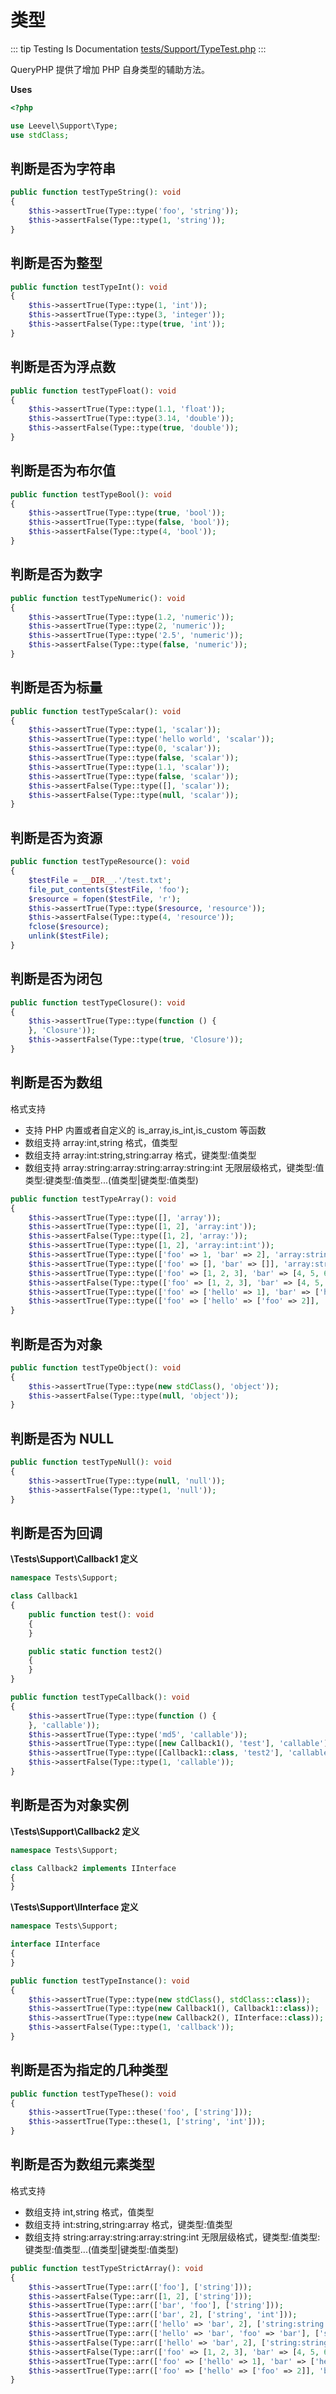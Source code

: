 # 类型

::: tip Testing Is Documentation
[tests/Support/TypeTest.php](https://github.com/hunzhiwange/framework/blob/master/tests/Support/TypeTest.php)
:::
    
QueryPHP 提供了增加 PHP 自身类型的辅助方法。

**Uses**

``` php
<?php

use Leevel\Support\Type;
use stdClass;
```

## 判断是否为字符串

``` php
public function testTypeString(): void
{
    $this->assertTrue(Type::type('foo', 'string'));
    $this->assertFalse(Type::type(1, 'string'));
}
```
    
## 判断是否为整型

``` php
public function testTypeInt(): void
{
    $this->assertTrue(Type::type(1, 'int'));
    $this->assertTrue(Type::type(3, 'integer'));
    $this->assertFalse(Type::type(true, 'int'));
}
```
    
## 判断是否为浮点数

``` php
public function testTypeFloat(): void
{
    $this->assertTrue(Type::type(1.1, 'float'));
    $this->assertTrue(Type::type(3.14, 'double'));
    $this->assertFalse(Type::type(true, 'double'));
}
```
    
## 判断是否为布尔值

``` php
public function testTypeBool(): void
{
    $this->assertTrue(Type::type(true, 'bool'));
    $this->assertTrue(Type::type(false, 'bool'));
    $this->assertFalse(Type::type(4, 'bool'));
}
```
    
## 判断是否为数字

``` php
public function testTypeNumeric(): void
{
    $this->assertTrue(Type::type(1.2, 'numeric'));
    $this->assertTrue(Type::type(2, 'numeric'));
    $this->assertTrue(Type::type('2.5', 'numeric'));
    $this->assertFalse(Type::type(false, 'numeric'));
}
```
    
## 判断是否为标量

``` php
public function testTypeScalar(): void
{
    $this->assertTrue(Type::type(1, 'scalar'));
    $this->assertTrue(Type::type('hello world', 'scalar'));
    $this->assertTrue(Type::type(0, 'scalar'));
    $this->assertTrue(Type::type(false, 'scalar'));
    $this->assertTrue(Type::type(1.1, 'scalar'));
    $this->assertTrue(Type::type(false, 'scalar'));
    $this->assertFalse(Type::type([], 'scalar'));
    $this->assertFalse(Type::type(null, 'scalar'));
}
```
    
## 判断是否为资源

``` php
public function testTypeResource(): void
{
    $testFile = __DIR__.'/test.txt';
    file_put_contents($testFile, 'foo');
    $resource = fopen($testFile, 'r');
    $this->assertTrue(Type::type($resource, 'resource'));
    $this->assertFalse(Type::type(4, 'resource'));
    fclose($resource);
    unlink($testFile);
}
```
    
## 判断是否为闭包

``` php
public function testTypeClosure(): void
{
    $this->assertTrue(Type::type(function () {
    }, 'Closure'));
    $this->assertFalse(Type::type(true, 'Closure'));
}
```
    
## 判断是否为数组

格式支持

 * 支持 PHP 内置或者自定义的 is_array,is_int,is_custom 等函数
 * 数组支持 array:int,string 格式，值类型
 * 数组支持 array:int:string,string:array 格式，键类型:值类型
 * 数组支持 array:string:array:string:array:string:int 无限层级格式，键类型:值类型:键类型:值类型...(值类型|键类型:值类型)


``` php
public function testTypeArray(): void
{
    $this->assertTrue(Type::type([], 'array'));
    $this->assertTrue(Type::type([1, 2], 'array:int'));
    $this->assertFalse(Type::type([1, 2], 'array:'));
    $this->assertTrue(Type::type([1, 2], 'array:int:int'));
    $this->assertTrue(Type::type(['foo' => 1, 'bar' => 2], 'array:string:int'));
    $this->assertTrue(Type::type(['foo' => [], 'bar' => []], 'array:string:array'));
    $this->assertTrue(Type::type(['foo' => [1, 2, 3], 'bar' => [4, 5, 6]], 'array:string:array:int'));
    $this->assertFalse(Type::type(['foo' => [1, 2, 3], 'bar' => [4, 5, 6]], 'array:string:array:string'));
    $this->assertTrue(Type::type(['foo' => ['hello' => 1], 'bar' => ['hello' => 4]], 'array:string:array:string:int'));
    $this->assertTrue(Type::type(['foo' => ['hello' => ['foo' => 2]], 'bar' => ['hello' => ['foo' => 2]]], 'array:string:array:string:array:string:int'));
}
```
    
## 判断是否为对象

``` php
public function testTypeObject(): void
{
    $this->assertTrue(Type::type(new stdClass(), 'object'));
    $this->assertFalse(Type::type(null, 'object'));
}
```
    
## 判断是否为 NULL

``` php
public function testTypeNull(): void
{
    $this->assertTrue(Type::type(null, 'null'));
    $this->assertFalse(Type::type(1, 'null'));
}
```
    
## 判断是否为回调

**\Tests\Support\Callback1 定义**

``` php
namespace Tests\Support;

class Callback1
{
    public function test(): void
    {
    }

    public static function test2()
    {
    }
}
```


``` php
public function testTypeCallback(): void
{
    $this->assertTrue(Type::type(function () {
    }, 'callable'));
    $this->assertTrue(Type::type('md5', 'callable'));
    $this->assertTrue(Type::type([new Callback1(), 'test'], 'callable'));
    $this->assertTrue(Type::type([Callback1::class, 'test2'], 'callable'));
    $this->assertFalse(Type::type(1, 'callable'));
}
```
    
## 判断是否为对象实例

**\Tests\Support\Callback2 定义**

``` php
namespace Tests\Support;

class Callback2 implements IInterface
{
}
```

**\Tests\Support\IInterface 定义**

``` php
namespace Tests\Support;

interface IInterface
{
}
```


``` php
public function testTypeInstance(): void
{
    $this->assertTrue(Type::type(new stdClass(), stdClass::class));
    $this->assertTrue(Type::type(new Callback1(), Callback1::class));
    $this->assertTrue(Type::type(new Callback2(), IInterface::class));
    $this->assertFalse(Type::type(1, 'callback'));
}
```
    
## 判断是否为指定的几种类型

``` php
public function testTypeThese(): void
{
    $this->assertTrue(Type::these('foo', ['string']));
    $this->assertTrue(Type::these(1, ['string', 'int']));
}
```
    
## 判断是否为数组元素类型

格式支持

 * 数组支持 int,string 格式，值类型
 * 数组支持 int:string,string:array 格式，键类型:值类型
 * 数组支持 string:array:string:array:string:int 无限层级格式，键类型:值类型:键类型:值类型...(值类型|键类型:值类型)


``` php
public function testTypeStrictArray(): void
{
    $this->assertTrue(Type::arr(['foo'], ['string']));
    $this->assertFalse(Type::arr([1, 2], ['string']));
    $this->assertTrue(Type::arr(['bar', 'foo'], ['string']));
    $this->assertTrue(Type::arr(['bar', 2], ['string', 'int']));
    $this->assertTrue(Type::arr(['hello' => 'bar', 2], ['string:string', 'int']));
    $this->assertTrue(Type::arr(['hello' => 'bar', 'foo' => 'bar'], ['string:string']));
    $this->assertFalse(Type::arr(['hello' => 'bar', 2], ['string:string']));
    $this->assertFalse(Type::arr(['foo' => [1, 2, 3], 'bar' => [4, 5, 6]], ['string:array:string']));
    $this->assertTrue(Type::arr(['foo' => ['hello' => 1], 'bar' => ['hello' => 4]], ['string:array:string:int']));
    $this->assertTrue(Type::arr(['foo' => ['hello' => ['foo' => 2]], 'bar' => ['hello' => ['foo' => 2]]], ['string:array:string:array:string:int']));
}
```
